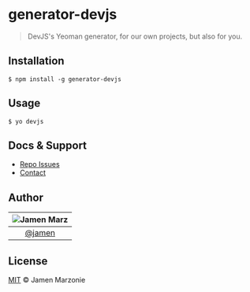 generator-devjs
===============
> DevJS's Yeoman generator, for our own projects, but also for you.

## Installation
```shell
$ npm install -g generator-devjs
```

## Usage
```shell
$ yo devjs
```

## Docs & Support
 - [Repo Issues](#)
 - [Contact](#Credits)

## Author

|![Jamen Marz][jamen-image]|
|:--------:|
| [@jamen] |

## License
[MIT][license] &copy; Jamen Marzonie

<!-- All links must be "tagged" -->
 [@jamen]: https://github.com/jamen
 [jamen-image]: https://avatars2.githubusercontent.com/u/6251703?v=3&s=125

 [license]: LICENSE
